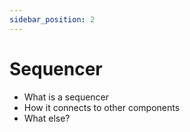 ```yaml
---
sidebar_position: 2
---
```


# Sequencer
- What is a sequencer
- How it connects to other components
- What else?
